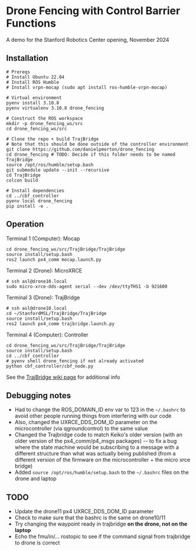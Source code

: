 # Drone Fencing with Control Barrier Functions

A demo for the Stanford Robotics Center opening, November 2024

## Installation

```
# Prereqs
# Install Ubuntu 22.04
# Install ROS Humble
# Install vrpn-mocap (sudo apt install ros-humble-vrpn-mocap)

# Virtual environment
pyenv install 3.10.8
pyenv virtualenv 3.10.8 drone_fencing

# Construct the ROS workspace
mkdir -p drone_fencing_ws/src
cd drone_fencing_ws/src

# Clone the repo + build TrajBridge
# Note that this should be done outside of the controller environment
git clone https://github.com/danielpmorton/drone_fencing
cd drone_fencing # TODO: Decide if this folder needs to be named TrajBridge
source /opt/ros/humble/setup.bash
git submodule update --init --recursive
cd TrajBridge
colcon build

# Install dependencies
cd ../cbf_controller
pyenv local drone_fencing
pip install -e .
```

## Operation

Terminal 1 (Computer): Mocap
```
cd drone_fencing_ws/src/TrajBridge/TrajBridge
source install/setup.bash
ros2 launch px4_comm mocap.launch.py
```
Terminal 2 (Drone): MicroXRCE
```
# ssh asl@drone10.local
sudo micro-xrce-dds-agent serial --dev /dev/ttyTHS1 -b 921600 
```
Terminal 3 (Drone): TrajBridge
```
# ssh asl@drone10.local
cd ~/StanfordMSL/TrajBridge/TrajBridge
source install/setup.bash
ros2 launch px4_comm trajbridge.launch.py
```
Terminal 4 (Computer): Controller
```
cd drone_fencing_ws/src/TrajBridge/TrajBridge
source install/setup.bash
cd ../cbf_controller
# pyenv shell drone_fencing if not already activated
python cbf_controller/cbf_node.py
```


See the [TrajBridge wiki page](https://github.com/StanfordMSL/TrajBridge/wiki) for additional info


## Debugging notes

- Had to change the ROS_DOMAIN_ID env var to 123 in the `~/.bashrc` to avoid other people running things from interfering with our code
- Also, changed the UXRCE_DDS_DOM_ID parameter on the microcontroller (via qgroundcontrol) to the same value
- Changed the Trajbridge code to match Keiko's older version (with an older version of the px4_comm/p4_msgs packages) -- to fix a bug where the state machine would be subscribing to a message with a different structure than what was actually being published (from a different version of the firmware on the microcontroller + the micro xrce bridge)
- Added `source /opt/ros/humble/setup.bash` to the `~/.bashrc` files on the drone and laptop

## TODO
- Update the drone11 px4 UXRCE_DDS_DOM_ID parameter
- Check to make sure that the bashrc is the same on drone10/11
- Try changing the waypoint ready in trajbridge **on the drone, not on the laptop**
- Echo the fmu/in/... rostopic to see if the command signal from trajbridge to drone is correct